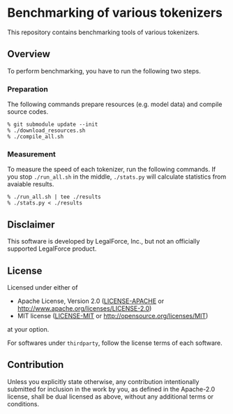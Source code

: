 # Benchmarking of various tokenizers

This repository contains benchmarking tools of various tokenizers.

## Overview

To perform benchmarking, you have to run the following two steps.

### Preparation

The following commands prepare resources (e.g. model data) and compile source codes.

```
% git submodule update --init
% ./download_resources.sh
% ./compile_all.sh
```

### Measurement

To measure the speed of each tokenizer, run the following commands.
If you stop `./run_all.sh` in the middle, `./stats.py` will calculate statistics from avaiable results.

```
% ./run_all.sh | tee ./results
% ./stats.py < ./results
```

## Disclaimer

This software is developed by LegalForce, Inc.,
but not an officially supported LegalForce product.

## License

Licensed under either of

 * Apache License, Version 2.0
   ([LICENSE-APACHE](LICENSE-APACHE) or http://www.apache.org/licenses/LICENSE-2.0)
 * MIT license
   ([LICENSE-MIT](LICENSE-MIT) or http://opensource.org/licenses/MIT)

at your option.

For softwares under `thirdparty`, follow the license terms of each software.

## Contribution

Unless you explicitly state otherwise, any contribution intentionally submitted
for inclusion in the work by you, as defined in the Apache-2.0 license, shall be
dual licensed as above, without any additional terms or conditions.
